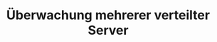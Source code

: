 ---
layout: article
title: Überwachung mehrerer verteilter Server
description: 
  - Mit diesem Template behalten Sie den Überblick über aktuelle Informationen zu Ihren Servern. Es werden bis zu drei Server angezeigt mit dem wichtigsten Metriken wie CPU, Speicherplatz, RAM und Netzwerkauslastung. Ebenfalls werden die Laufzeit, der letzte Neustart und das letzte Backup angezeigt. Die Daten könnten aus Serverprotokollen gelesen werden oder direkt über eine vorhande API ausgelesen werden.
lang: de
weight: 500
isDraft: false
ref: Server_Info
category:
  - Administration
  - IT-Rechenzentrum
image: Server_Info_DE.png
download: Server_Info_DE.pbmx
overview_description:
overview_benefits:
overview_data_sources:
---
